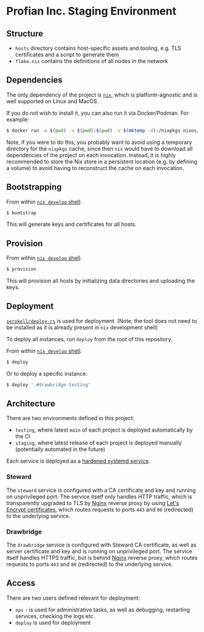 # Profian Inc. Staging Environment

## Structure

- `hosts` directory contains host-specific assets and tooling, e.g. TLS certificates and a script to generate them
- `flake.nix` contains the definitions of all nodes in the network

## Dependencies

The only dependency of the project is [`nix`](https://nixos.org/download.html), which is platform-agnostic and is well supported on Linux and MacOS.

If you do not wish to install it, you can also run it via Docker/Podman.
For example:
```sh
$ docker run -w $(pwd) -v $(pwd):$(pwd) -v $(mktemp -d):/nixpkgs nixos/nix nix --extra-experimental-features 'nix-command flakes' develop -c deploy
```
Note, if you were to do this, you probably want to avoid using a temporary directory for the `nixpkgs` cache, since then `nix` would have to download all dependencies of the project on each invocation.
Instead, it is highly recommended to store the Nix store in a persistent location (e.g. by defining a volume) to avoid having to reconstruct the cache on each invocation.

## Bootstrapping

From within [`nix develop` shell](https://nixos.org/manual/nix/stable/command-ref/new-cli/nix3-develop.html):
```sh
$ bootstrap
```
This will generate keys and certificates for all hosts.

## Provision

From within [`nix develop` shell](https://nixos.org/manual/nix/stable/command-ref/new-cli/nix3-develop.html):
```sh
$ provision
```
This will provision all hosts by initializing data directories and uploading the keys.

## Deployment

[`serokell/deploy-rs`](https://github.com/serokell/deploy-rs) is used for deployment. (Note, the tool does not need to be installed as it is already present in `nix` development shell)

To deploy all instances, run `deploy` from the root of this repository.

From within [`nix develop` shell](https://nixos.org/manual/nix/stable/command-ref/new-cli/nix3-develop.html):
```sh
$ deploy
```

Or to deploy a specific instance:
```sh
$ deploy '.#drawbridge-testing'
```

## Architecture

There are two environments defined in this project:
- `testing`, where latest `main` of each project is deployed automatically by the CI
- `staging`, where latest release of each project is deployed manually (potentially automated in the future)

Each service is deployed as a [hardened systemd service](https://nixos.wiki/wiki/Systemd_Hardening).

### Steward

The `steward` service is configured with a CA certificate and key and running on unprivileged port. The service itself only handles HTTP traffic, which is transparently upgraded to TLS by [Nginx](https://nginx.org/en/) reverse proxy by using [Let's Encrypt certificates](https://letsencrypt.org/), which routes requests to ports `443` and `80` (redirected) to the underlying service.

### Drawbridge

The `drawbridge` service is configured with Steward CA certificate, as well as server certificate and key and is running on unprivileged port. The service itself handles HTTPS traffic, but is behind [Nginx](https://nginx.org/en/) reverse proxy, which routes requests to ports `443` and `80` (redirected) to the underlying service.

## Access

There are two users defined relevant for deployment:
- `ops` - is used for administrative tasks, as well as debugging, restarting services, checking the logs etc.
- `deploy` is used for deployment
